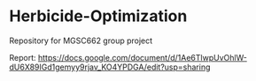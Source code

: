 # Herbicide-Optimization
Repository for MGSC662 group project

Report: https://docs.google.com/document/d/1Ae6TlwpUvOhlW-dU6X89IGd1gemyy9rjav_KO4YPDGA/edit?usp=sharing
